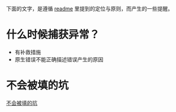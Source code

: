 下面的文字，是遵循 [readme](https://github.com/daGaiGuanYu/kuaizi/blob/master/readme.md) 里提到的定位与原则，而产生的一些提醒。

# 什么时候捕获异常？
+ 有补救措施
+ 原生错误不能正确描述错误产生的原因

# 不会被填的坑
[不会被填的坑](https://www.yuque.com/guanyu-ftnpp/ggaspz/rg0742)